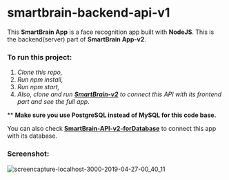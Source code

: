 # smartbrain-backend-api-v1

This **SmartBrain App** is a face recognition app built with **NodeJS**. This is the backend(server) part of **SmartBrain App-v2**.

### To run this project:

1. *Clone this repo,*
2. *Run npm install,*
3. *Run npm start,*
4. *Also, clone and run **[SmartBrain-v2](https://github.com/MalihaKabir/SmartBrain-v2)** to connect this API with its frontend part and see the full app*.

** **Make sure you use PostgreSQL instead of MySQL for this code base.**

You can also check **[SmartBrain-API-v2-forDatabase](https://github.com/MalihaKabir/SmartBrain-API-v2-forDatabase)** to connect this app with its database.

### Screenshot:

![screencapture-localhost-3000-2019-04-27-00_40_11](https://user-images.githubusercontent.com/43598622/56923892-7a1c9e00-6aed-11e9-9bad-324a42949b69.jpg)
